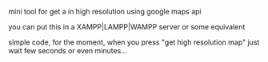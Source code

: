 mini tool for get a in high resolution using google maps api

you can put this in a XAMPP|LAMPP|WAMPP server or some equivalent

simple code, for the moment, when you press "get high resolution map" just wait few seconds or even minutes...